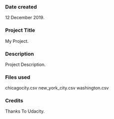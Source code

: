 ### Date created
12 December 2019.

### Project Title
My Project.

### Description
Project Description.

### Files used
chicagocity.csv
new_york_city.csv
washington.csv

### Credits
Thanks To Udacity.
